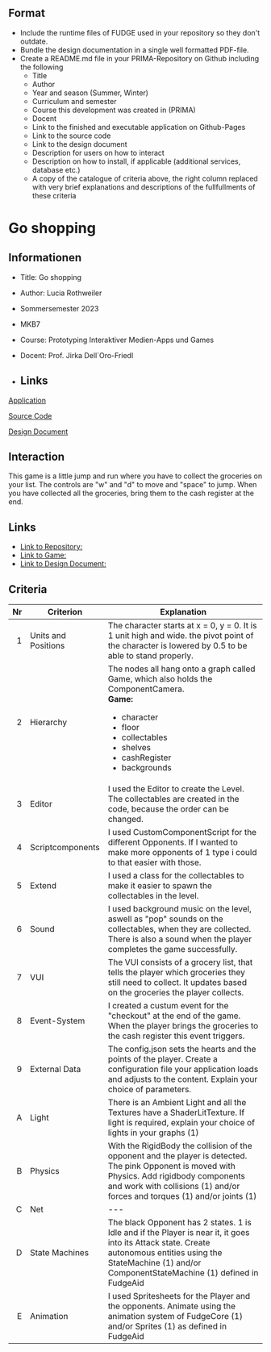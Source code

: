 ## Format 
- Include the runtime files of FUDGE used in your repository so they don't outdate.
- Bundle the design documentation in a single well formatted PDF-file.
- Create a README.md file in your PRIMA-Repository on Github including the following
  * Title
  * Author
  * Year and season (Summer, Winter)
  * Curriculum and semester
  * Course this development was created in (PRIMA) 
  * Docent
  - Link to the finished and executable application on Github-Pages
  - Link to the source code
  - Link to the design document
  - Description for users on how to interact
  - Description on how to install, if applicable (additional services, database etc.) 
  - A copy of the catalogue of criteria above, the right column replaced with very brief explanations and descriptions of the fullfullments of these criteria

# Go shopping

## Informationen
* Title: Go shopping
* Author: Lucia Rothweiler 
* Sommersemester 2023
* MKB7
* Course: Prototyping Interaktiver Medien-Apps und Games
* Docent: Prof. Jirka Dell´Oro-Friedl

* ## Links
[Application](#information)

[Source Code](#concept)

[Design Document](#links)

## Interaction 
This game is a little jump and run where you have to collect the groceries on your list. The controls are "w" and "d" to move and "space" to jump. When you have collected all the groceries, bring them to the cash register at the end.


## Links
* [Link to Repository:](https://github.com/LuciaRot/Prima/tree/main/Endabgabe)
* [Link to Game:](https://celinet00.github.io/PRIMA/DDTT/)
* [Link to Design Document:](https://github.com/LuciaRot/Prima/tree/main/Endabgabe/designDoc.pdf)

## Criteria

| Nr | Criterion           | Explanation                                                                                                                                     |
|---:|---------------------|-------------------------------------------------------------------------------------------------------------------------------------------------|
|  1 | Units and Positions |The character starts at x = 0, y = 0. It is 1 unit high and wide. the pivot point of the character is lowered by 0.5 to be able to stand  properly.                                                             |
|  2 | Hierarchy           | The nodes all hang onto a graph called Game, which also holds the ComponentCamera. <br><b>Game:</b><ul><li>character</li><li>floor</li><li>collectables</li><li>shelves</li><li>cashRegister</li><li>backgrounds</li></ul>                                                               |
|  3 | Editor              | I used the Editor to create the Level. The collectables are created in the code, because the order can be changed.                                                           |
|  4 | Scriptcomponents    | I used CustomComponentScript for the different Opponents. If I wanted to make more opponents of 1 type i could to that easier with those.                                                          |
|  5 | Extend              | I used a class for the collectables to make it easier to spawn the collectables in the level.                       |
|  6 | Sound               | I used background music on the level, aswell as "pop" sounds on the collectables, when they are collected. There is also a sound when the player completes the game successfully.                                            |
|  7 | VUI                 |The VUI consists of a grocery list, that tells the player which groceries they still need to collect. It updates based on the groceries the player collects.                                       |
|  8 | Event-System        |I created a custum event for the "checkout" at the end of the game. When the player brings the groceries to the cash register this event triggers.|
|  9 | External Data       | The config.json sets the hearts and the points of the player.      Create a configuration file your application loads and adjusts to the content. Explain your choice of parameters.                 |
|  A | Light               | There is an Ambient Light and all the Textures have a ShaderLitTexture.        If light is required, explain your choice of lights in your graphs (1)                                                               |
|  B | Physics             | With the RigidBody the collision of the opponent and the player is detected. The  pink Opponent is moved with Physics.       Add rigidbody components and work with collisions (1) and/or forces and torques (1) and/or joints (1)                                 |
|  C | Net                 | ---                                                                                               |
|  D | State Machines      | The black Opponent has 2 states. 1 is Idle and if the Player is near it, it goes into its Attack state.          Create autonomous entities using the StateMachine (1) and/or ComponentStateMachine (1) defined in FudgeAid                         |
|  E | Animation           | I used Spritesheets for the Player and the opponents.       Animate using the animation system of FudgeCore (1) and/or Sprites (1) as defined in FudgeAid   
